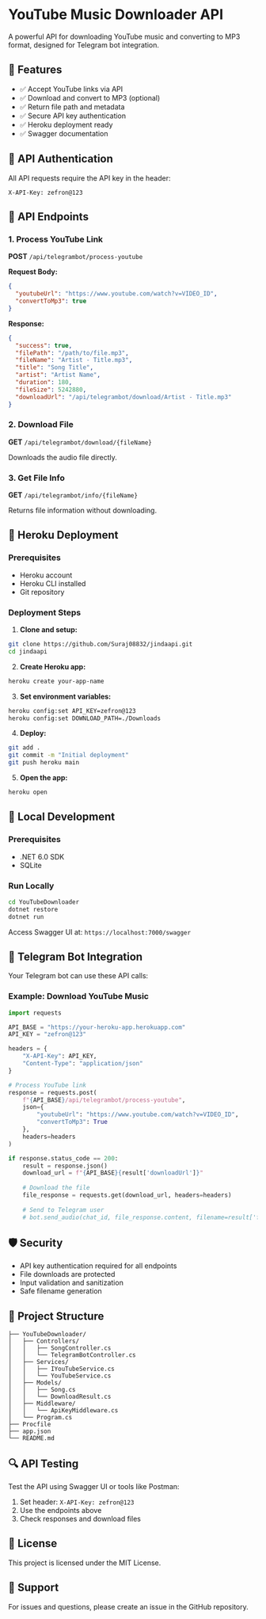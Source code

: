 # YouTube Music Downloader API

A powerful API for downloading YouTube music and converting to MP3 format, designed for Telegram bot integration.

## 🚀 Features

- ✅ Accept YouTube links via API
- ✅ Download and convert to MP3 (optional)
- ✅ Return file path and metadata
- ✅ Secure API key authentication
- ✅ Heroku deployment ready
- ✅ Swagger documentation

## 🔑 API Authentication

All API requests require the API key in the header:
```
X-API-Key: zefron@123
```

## 📡 API Endpoints

### 1. Process YouTube Link
**POST** `/api/telegrambot/process-youtube`

**Request Body:**
```json
{
  "youtubeUrl": "https://www.youtube.com/watch?v=VIDEO_ID",
  "convertToMp3": true
}
```

**Response:**
```json
{
  "success": true,
  "filePath": "/path/to/file.mp3",
  "fileName": "Artist - Title.mp3",
  "title": "Song Title",
  "artist": "Artist Name",
  "duration": 180,
  "fileSize": 5242880,
  "downloadUrl": "/api/telegrambot/download/Artist - Title.mp3"
}
```

### 2. Download File
**GET** `/api/telegrambot/download/{fileName}`

Downloads the audio file directly.

### 3. Get File Info
**GET** `/api/telegrambot/info/{fileName}`

Returns file information without downloading.

## 🚀 Heroku Deployment

### Prerequisites
- Heroku account
- Heroku CLI installed
- Git repository

### Deployment Steps

1. **Clone and setup:**
```bash
git clone https://github.com/Suraj08832/jindaapi.git
cd jindaapi
```

2. **Create Heroku app:**
```bash
heroku create your-app-name
```

3. **Set environment variables:**
```bash
heroku config:set API_KEY=zefron@123
heroku config:set DOWNLOAD_PATH=./Downloads
```

4. **Deploy:**
```bash
git add .
git commit -m "Initial deployment"
git push heroku main
```

5. **Open the app:**
```bash
heroku open
```

## 🔧 Local Development

### Prerequisites
- .NET 6.0 SDK
- SQLite

### Run Locally
```bash
cd YouTubeDownloader
dotnet restore
dotnet run
```

Access Swagger UI at: `https://localhost:7000/swagger`

## 📱 Telegram Bot Integration

Your Telegram bot can use these API calls:

### Example: Download YouTube Music
```python
import requests

API_BASE = "https://your-heroku-app.herokuapp.com"
API_KEY = "zefron@123"

headers = {
    "X-API-Key": API_KEY,
    "Content-Type": "application/json"
}

# Process YouTube link
response = requests.post(
    f"{API_BASE}/api/telegrambot/process-youtube",
    json={
        "youtubeUrl": "https://www.youtube.com/watch?v=VIDEO_ID",
        "convertToMp3": True
    },
    headers=headers
)

if response.status_code == 200:
    result = response.json()
    download_url = f"{API_BASE}{result['downloadUrl']}"
    
    # Download the file
    file_response = requests.get(download_url, headers=headers)
    
    # Send to Telegram user
    # bot.send_audio(chat_id, file_response.content, filename=result['fileName'])
```

## 🛡️ Security

- API key authentication required for all endpoints
- File downloads are protected
- Input validation and sanitization
- Safe filename generation

## 📁 Project Structure

```
├── YouTubeDownloader/
│   ├── Controllers/
│   │   ├── SongController.cs
│   │   └── TelegramBotController.cs
│   ├── Services/
│   │   ├── IYouTubeService.cs
│   │   └── YouTubeService.cs
│   ├── Models/
│   │   ├── Song.cs
│   │   └── DownloadResult.cs
│   ├── Middleware/
│   │   └── ApiKeyMiddleware.cs
│   └── Program.cs
├── Procfile
├── app.json
└── README.md
```

## 🔍 API Testing

Test the API using Swagger UI or tools like Postman:

1. Set header: `X-API-Key: zefron@123`
2. Use the endpoints above
3. Check responses and download files

## 📝 License

This project is licensed under the MIT License.

## 🤝 Support

For issues and questions, please create an issue in the GitHub repository.
